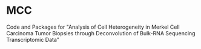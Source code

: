 # MCC
Code and Packages for "Analysis of Cell Heterogeneity in Merkel Cell Carcinoma Tumor Biopsies through Deconvolution of Bulk-RNA Sequencing Transcriptomic Data"
